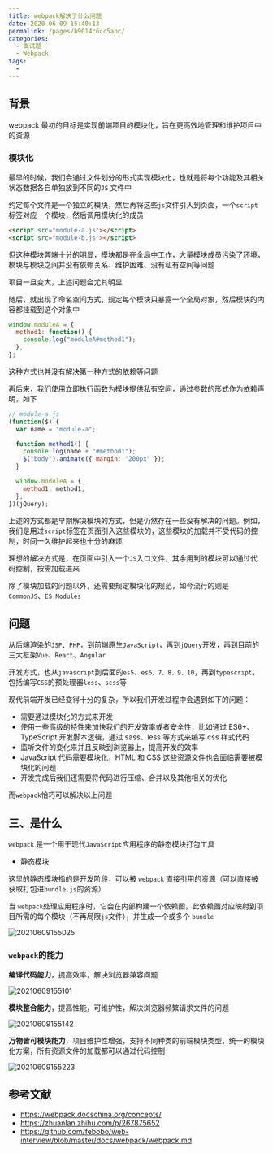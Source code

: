 ```yaml
---
title: webpack解决了什么问题
date: 2020-06-09 15:40:13
permalink: /pages/b9014c6cc5abc/
categories:
  - 面试题
  - Webpack
tags:
  -
---
```


## 背景

webpack 最初的目标是实现前端项目的模块化，旨在更高效地管理和维护项目中的资源

<!-- more -->

### 模块化

最早的时候，我们会通过文件划分的形式实现模块化，也就是将每个功能及其相关状态数据各自单独放到不同的`JS` 文件中

约定每个文件是一个独立的模块，然后再将这些`js`文件引入到页面，一个`script`标签对应一个模块，然后调用模块化的成员

```html
<script src="module-a.js"></script>
<script src="module-b.js"></script>
```

但这种模块弊端十分的明显，模块都是在全局中工作，大量模块成员污染了环境，模块与模块之间并没有依赖关系、维护困难、没有私有空间等问题

项目一旦变大，上述问题会尤其明显

随后，就出现了命名空间方式，规定每个模块只暴露一个全局对象，然后模块的内容都挂载到这个对象中

```js
window.moduleA = {
  method1: function() {
    console.log("moduleA#method1");
  },
};
```

这种方式也并没有解决第一种方式的依赖等问题

再后来，我们使用立即执行函数为模块提供私有空间，通过参数的形式作为依赖声明，如下

```js
// module-a.js
(function($) {
  var name = "module-a";

  function method1() {
    console.log(name + "#method1");
    $("body").animate({ margin: "200px" });
  }

  window.moduleA = {
    method1: method1,
  };
})(jQuery);
```

上述的方式都是早期解决模块的方式，但是仍然存在一些没有解决的问题。例如，我们是用过`script`标签在页面引入这些模块的，这些模块的加载并不受代码的控制，时间一久维护起来也十分的麻烦

理想的解决方式是，在页面中引入一个`JS`入口文件，其余用到的模块可以通过代码控制，按需加载进来

除了模块加载的问题以外，还需要规定模块化的规范，如今流行的则是`CommonJS`、`ES Modules`

## 问题

从后端渲染的`JSP`、`PHP`，到前端原生`JavaScript`，再到`jQuery`开发，再到目前的三大框架`Vue`、`React`、`Angular`

开发方式，也从`javascript`到后面的`es5`、`es6、7、8、9、10`，再到`typescript`，包括编写`CSS`的预处理器`less`、`scss`等

现代前端开发已经变得十分的复杂，所以我们开发过程中会遇到如下的问题：

- 需要通过模块化的方式来开发
- 使用一些高级的特性来加快我们的开发效率或者安全性，比如通过 ES6+、TypeScript 开发脚本逻辑，通过 sass、less 等方式来编写 css 样式代码
- 监听文件的变化来并且反映到浏览器上，提高开发的效率
- JavaScript 代码需要模块化，HTML 和 CSS 这些资源文件也会面临需要被模块化的问题
- 开发完成后我们还需要将代码进行压缩、合并以及其他相关的优化

而`webpack`恰巧可以解决以上问题

## 三、是什么

`webpack` 是一个用于现代`JavaScript`应用程序的静态模块打包工具

- 静态模块

这里的静态模块指的是开发阶段，可以被 `webpack` 直接引用的资源（可以直接被获取打包进`bundle.js`的资源）

当 `webpack`处理应用程序时，它会在内部构建一个依赖图，此依赖图对应映射到项目所需的每个模块（不再局限`js`文件），并生成一个或多个 `bundle`

![20210609155025](https://gcore.jsdelivr.net/gh/wu529778790/image/blog/20210609155025.png)

### `webpack`的能力

**编译代码能力**，提高效率，解决浏览器兼容问题

![20210609155101](https://gcore.jsdelivr.net/gh/wu529778790/image/blog/20210609155101.png)

**模块整合能力**，提高性能，可维护性，解决浏览器频繁请求文件的问题

![20210609155142](https://gcore.jsdelivr.net/gh/wu529778790/image/blog/20210609155142.png)

**万物皆可模块能力**，项目维护性增强，支持不同种类的前端模块类型，统一的模块化方案，所有资源文件的加载都可以通过代码控制

![20210609155223](https://gcore.jsdelivr.net/gh/wu529778790/image/blog/20210609155223.png)

## 参考文献

- <https://webpack.docschina.org/concepts/>
- <https://zhuanlan.zhihu.com/p/267875652>
- <https://github.com/febobo/web-interview/blob/master/docs/webpack/webpack.md>

